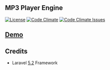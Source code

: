 ## MP3 Player Engine
[![License](https://img.shields.io/badge/license-MIT-green.svg?style=flat)](http://tbaltrushaitis.mit-license.org/)
[![Code Climate](https://codeclimate.com/github/tbaltrushaitis/mp3/badges/gpa.svg)](https://codeclimate.com/github/tbaltrushaitis/mp3)
[![Code Climate Issues](https://codeclimate.com/github/tbaltrushaitis/mp3/badges/issue_count.svg)](https://codeclimate.com/github/tbaltrushaitis/mp3)

## [Demo](http://mp3.gsm-center.com.ua)

## Credits

* Laravel [5.2](https://laravel.com/docs/5.2) Framework
